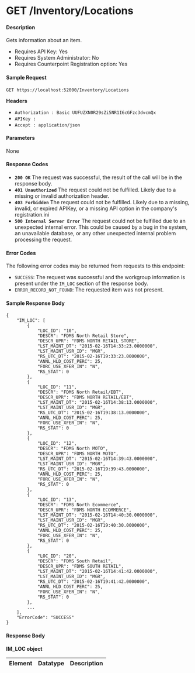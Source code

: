 
# GET /Inventory/Locations

#### Description
Gets information about an item.

- Requires API Key: Yes
- Requires System Administrator: No
- Requires Counterpoint Registration option: Yes

#### Sample Request

`GET https://localhost:52000/Inventory/Locations`

**Headers**
- `Authorization : Basic UUFUZXN0R29sZi5NR1I6cGFzc3dvcmQx`
- `APIKey : `
- `Accept : application/json`

#### Parameters
None

#### Response Codes
- **<code>200 OK</code>** The request was successful, the result of the call will be in the response body.
- **<code>401 Unauthorized</code>** The request could not be fulfilled. Likely due to a missing or invalid authorization header.
- **<code>403 Forbidden</code>** The request could not be fulfilled. Likely due to a missing, invalid, or expired APIKey, or a missing API option in the company's registration.ini 
- **<code>500 Internal Server Error</code>** The request could not be fulfilled due to an unexpected internal error. This could be caused by a bug in the system, an unavailable database, or any other unexpected internal problem processing the request.
 
#### Error Codes
The following error codes may be returned from requests to this endpoint:
- `SUCCESS`: The request was successful and the workgroup information is present under the `IM_LOC` section of the response body.
- `ERROR_RECORD_NOT_FOUND`: The requested item was not present.

#### Sample Response Body

```
{
    "IM_LOC": [
        {
            "LOC_ID": "10",
            "DESCR": "FDMS North Retail Store",
            "DESCR_UPR": "FDMS NORTH RETAIL STORE",
            "LST_MAINT_DT": "2015-02-16T14:33:23.0000000",
            "LST_MAINT_USR_ID": "MGR",
            "RS_UTC_DT": "2015-02-16T19:33:23.0000000",
            "ANNL_HLD_COST_PERC": 25,
            "FORC_USE_XFER_IN": "N",
            "RS_STAT": 0
        },
        {
            "LOC_ID": "11",
            "DESCR": "FDMS North Retail/EBT",
            "DESCR_UPR": "FDMS NORTH RETAIL/EBT",
            "LST_MAINT_DT": "2015-02-16T14:38:13.0000000",
            "LST_MAINT_USR_ID": "MGR",
            "RS_UTC_DT": "2015-02-16T19:38:13.0000000",
            "ANNL_HLD_COST_PERC": 25,
            "FORC_USE_XFER_IN": "N",
            "RS_STAT": 0
        },
        {
            "LOC_ID": "12",
            "DESCR": "FDMS North MOTO",
            "DESCR_UPR": "FDMS NORTH MOTO",
            "LST_MAINT_DT": "2015-02-16T14:39:43.0000000",
            "LST_MAINT_USR_ID": "MGR",
            "RS_UTC_DT": "2015-02-16T19:39:43.0000000",
            "ANNL_HLD_COST_PERC": 25,
            "FORC_USE_XFER_IN": "N",
            "RS_STAT": 0
        },
        {
            "LOC_ID": "13",
            "DESCR": "FDMS North Ecommerce",
            "DESCR_UPR": "FDMS NORTH ECOMMERCE",
            "LST_MAINT_DT": "2015-02-16T14:40:30.0000000",
            "LST_MAINT_USR_ID": "MGR",
            "RS_UTC_DT": "2015-02-16T19:40:30.0000000",
            "ANNL_HLD_COST_PERC": 25,
            "FORC_USE_XFER_IN": "N",
            "RS_STAT": 0
        },
        {
            "LOC_ID": "20",
            "DESCR": "FDMS South Retail",
            "DESCR_UPR": "FDMS SOUTH RETAIL",
            "LST_MAINT_DT": "2015-02-16T14:41:42.0000000",
            "LST_MAINT_USR_ID": "MGR",
            "RS_UTC_DT": "2015-02-16T19:41:42.0000000",
            "ANNL_HLD_COST_PERC": 25,
            "FORC_USE_XFER_IN": "N",
            "RS_STAT": 0
        },
        ...
    ],
    "ErrorCode": "SUCCESS"
}
```

#### Response Body

**IM_LOC object**

Element | Datatype | Description
------- | -------- | -----------
